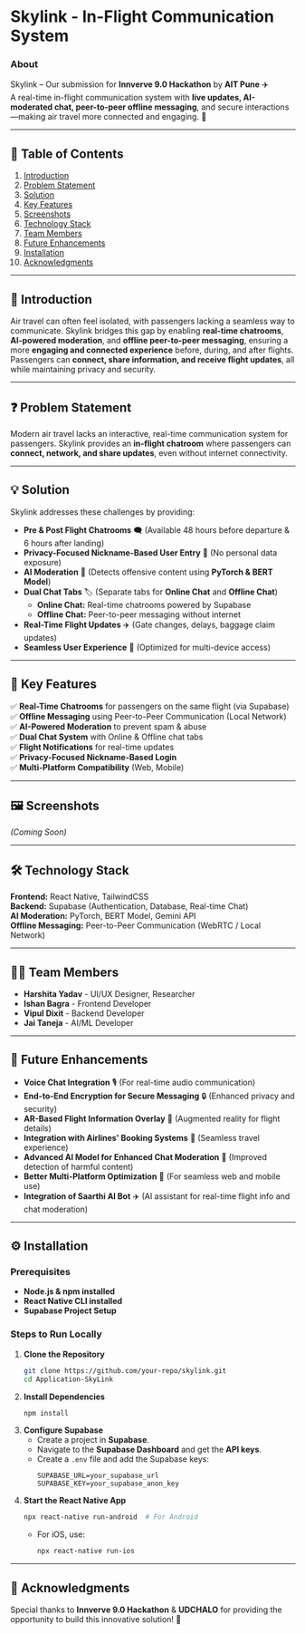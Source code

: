 # Skylink - In-Flight Communication System

### About
Skylink – Our submission for **Innverve 9.0 Hackathon** by **AIT Pune** ✈️  
A real-time in-flight communication system with **live updates, AI-moderated chat, peer-to-peer offline messaging**, and secure interactions—making air travel more connected and engaging. 🚀

---
## 📑 Table of Contents
1. [Introduction](#introduction)
2. [Problem Statement](#problem-statement)
3. [Solution](#solution)
4. [Key Features](#key-features)
5. [Screenshots](#screenshots)
6. [Technology Stack](#technology-stack)
7. [Team Members](#team-members)
8. [Future Enhancements](#future-enhancements)
9. [Installation](#installation)
10. [Acknowledgments](#acknowledgments)

---

## 📌 Introduction
Air travel can often feel isolated, with passengers lacking a seamless way to communicate. Skylink bridges this gap by enabling **real-time chatrooms**, **AI-powered moderation**, and **offline peer-to-peer messaging**, ensuring a more **engaging and connected experience** before, during, and after flights. Passengers can **connect, share information, and receive flight updates**, all while maintaining privacy and security.

---

## ❓ Problem Statement
Modern air travel lacks an interactive, real-time communication system for passengers. Skylink provides an **in-flight chatroom** where passengers can **connect, network, and share updates**, even without internet connectivity.

---

## 💡 Solution
Skylink addresses these challenges by providing:

- **Pre & Post Flight Chatrooms** 🗨️ (Available 48 hours before departure & 6 hours after landing)
- **Privacy-Focused Nickname-Based User Entry** 🔑 (No personal data exposure)
- **AI Moderation** 🤖 (Detects offensive content using **PyTorch & BERT Model**)
- **Dual Chat Tabs** 🏷️ (Separate tabs for **Online Chat** and **Offline Chat**)
  - **Online Chat:** Real-time chatrooms powered by Supabase
  - **Offline Chat:** Peer-to-peer messaging without internet
- **Real-Time Flight Updates** ✈️ (Gate changes, delays, baggage claim updates)
- **Seamless User Experience** 📱 (Optimized for multi-device access)

---

## 🚀 Key Features
✅ **Real-Time Chatrooms** for passengers on the same flight (via Supabase)  
✅ **Offline Messaging** using Peer-to-Peer Communication (Local Network)  
✅ **AI-Powered Moderation** to prevent spam & abuse  
✅ **Dual Chat System** with Online & Offline chat tabs  
✅ **Flight Notifications** for real-time updates  
✅ **Privacy-Focused Nickname-Based Login**  
✅ **Multi-Platform Compatibility** (Web, Mobile)  

---

## 🖼 Screenshots
_(Coming Soon)_

---

## 🛠 Technology Stack
**Frontend:** React Native, TailwindCSS  
**Backend:** Supabase (Authentication, Database, Real-time Chat)  
**AI Moderation:** PyTorch, BERT Model, Gemini API  
**Offline Messaging:** Peer-to-Peer Communication (WebRTC / Local Network)  

---

## 👨‍💻 Team Members
- **Harshita Yadav** - UI/UX Designer, Researcher
- **Ishan Bagra** - Frontend Developer
- **Vipul Dixit** - Backend Developer
- **Jai Taneja** - AI/ML Developer

---

## 🔮 Future Enhancements
- **Voice Chat Integration** 🎙️ (For real-time audio communication)
- **End-to-End Encryption for Secure Messaging** 🔒 (Enhanced privacy and security)
- **AR-Based Flight Information Overlay** 🛫 (Augmented reality for flight details)
- **Integration with Airlines' Booking Systems** 📅 (Seamless travel experience)
- **Advanced AI Model for Enhanced Chat Moderation** 🤖 (Improved detection of harmful content)
- **Better Multi-Platform Optimization** 📱 (For seamless web and mobile use)
- **Integration of Saarthi AI Bot** ✈️ (AI assistant for real-time flight info and chat moderation)

---

## ⚙️ Installation
### Prerequisites
- **Node.js & npm installed**
- **React Native CLI installed**
- **Supabase Project Setup**

### Steps to Run Locally
1. **Clone the Repository**
   ```sh
   git clone https://github.com/your-repo/skylink.git
   cd Application-SkyLink
   ```
2. **Install Dependencies**
   ```sh
   npm install
   ```
3. **Configure Supabase**
   - Create a project in **Supabase**.
   - Navigate to the **Supabase Dashboard** and get the **API keys**.
   - Create a `.env` file and add the Supabase keys:
     ```env
     SUPABASE_URL=your_supabase_url
     SUPABASE_KEY=your_supabase_anon_key
     ```
4. **Start the React Native App**
   ```sh
   npx react-native run-android  # For Android
   ```
   - For iOS, use:
     ```sh
     npx react-native run-ios
     ```

---

## 🙏 Acknowledgments
Special thanks to **Innverve 9.0 Hackathon** & **UDCHALO** for providing the opportunity to build this innovative solution! 🎉
